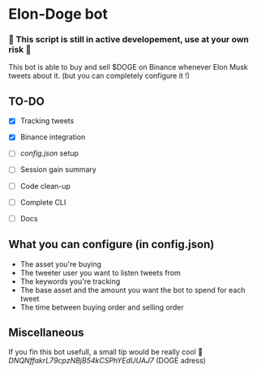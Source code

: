 # Elon-Doge bot

### 🛑 This script is still in active developement, use at your own risk 🛑

This bot is able to buy and sell $DOGE on Binance whenever Elon Musk tweets about it. (but you can completely configure it !)

## TO-DO

- [x] Tracking tweets
- [x] Binance integration
- [ ] *config.json* setup
- [ ] Session gain summary
- [ ] Code clean-up
- [ ] Complete CLI
- [ ] Docs


## What you can configure (in config.json)
* The asset you're buying
* The tweeter user you want to listen tweets from
* The keywords you're tracking
*	The base asset and the amount you want the bot to spend for each tweet
*	The time between buying order and selling order

## Miscellaneous
If you fin this bot usefull, a small tip would be really cool 🥰 *DNQNffakrL79cpzNBjB54kCSPhYEdUUAJ7* (DOGE adress)
